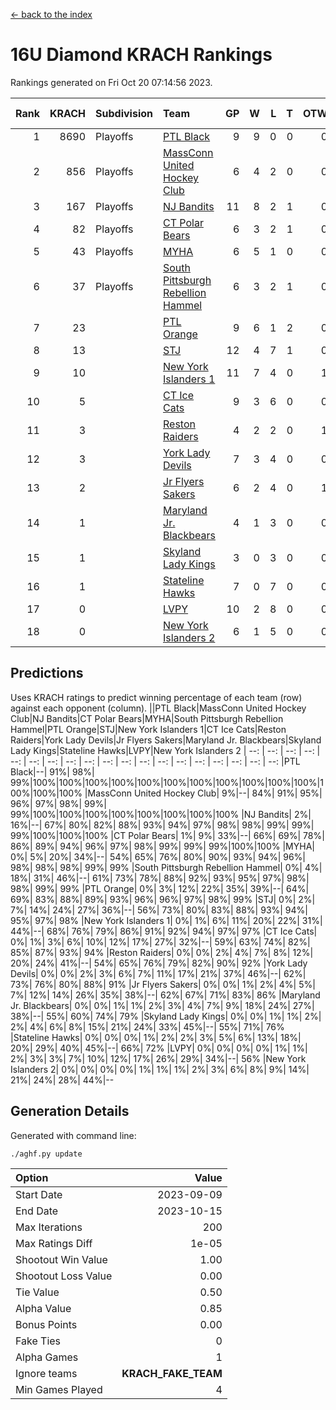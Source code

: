 [<- back to the index](readme.md)
# 16U Diamond KRACH Rankings
Rankings generated on Fri Oct 20 07:14:56 2023.

Rank|KRACH|Subdivision|Team|GP|W|L|T|OTW|OTL|SoS|Exp Wins|Win Diff
---:|---:|:---|:---|---:|---:|---:|---:|---:|---:|---:|---:|---:
1|8690|Playoffs|[PTL Black](https://gamesheetstats.com/seasons/3663/teams/140833/schedule)|9|9|0|0|0|0|178|9.8|-0.0
2|856|Playoffs|[MassConn United Hockey Club](https://gamesheetstats.com/seasons/3663/teams/140835/schedule)|6|4|2|0|0|0|2532|4.8|-0.0
3|167|Playoffs|[NJ Bandits](https://gamesheetstats.com/seasons/3663/teams/140836/schedule)|11|8|2|1|0|0|162|9.3|-0.0
4|82|Playoffs|[CT Polar Bears](https://gamesheetstats.com/seasons/3663/teams/140834/schedule)|6|3|2|1|0|0|72|4.4|0.0
5|43|Playoffs|[MYHA](https://gamesheetstats.com/seasons/3663/teams/140838/schedule)|6|5|1|0|0|0|26|5.9|0.0
6|37|Playoffs|[South Pittsburgh Rebellion Hammel](https://gamesheetstats.com/seasons/3663/teams/140839/schedule)|6|3|2|1|0|0|1261|4.4|0.0
7|23||[PTL Orange](https://gamesheetstats.com/seasons/3663/teams/140842/schedule)|9|6|1|2|0|0|9|7.9|0.0
8|13||[STJ](https://gamesheetstats.com/seasons/3663/teams/140841/schedule)|12|4|7|1|0|1|1357|5.4|0.0
9|10||[New York Islanders 1](https://gamesheetstats.com/seasons/3663/teams/140847/schedule)|11|7|4|0|1|0|22|7.9|0.0
10|5||[CT Ice Cats](https://gamesheetstats.com/seasons/3663/teams/140846/schedule)|9|3|6|0|0|0|1061|3.9|0.0
11|3||[Reston Raiders](https://gamesheetstats.com/seasons/3663/teams/140850/schedule)|4|2|2|0|1|0|6|2.9|0.0
12|3||[York Lady Devils](https://gamesheetstats.com/seasons/3663/teams/140845/schedule)|7|3|4|0|0|1|1098|3.9|0.0
13|2||[Jr Flyers Sakers](https://gamesheetstats.com/seasons/3663/teams/140843/schedule)|6|2|4|0|1|0|29|2.9|0.0
14|1||[Maryland Jr. Blackbears](https://gamesheetstats.com/seasons/3663/teams/140848/schedule)|4|1|3|0|0|1|1746|1.9|0.0
15|1||[Skyland Lady Kings](https://gamesheetstats.com/seasons/3663/teams/140849/schedule)|3|0|3|0|0|0|11|0.9|0.0
16|1||[Stateline Hawks](https://gamesheetstats.com/seasons/3663/teams/140840/schedule)|7|0|7|0|0|0|1139|0.9|0.0
17|0||[LVPY](https://gamesheetstats.com/seasons/3663/teams/140844/schedule)|10|2|8|0|0|0|18|2.9|0.0
18|0||[New York Islanders 2](https://gamesheetstats.com/seasons/3663/teams/140851/schedule)|6|1|5|0|0|0|7|1.9|0.0

## Predictions
Uses KRACH ratings to predict winning percentage of each team (row) against each opponent (column).
||PTL Black|MassConn United Hockey Club|NJ Bandits|CT Polar Bears|MYHA|South Pittsburgh Rebellion Hammel|PTL Orange|STJ|New York Islanders 1|CT Ice Cats|Reston Raiders|York Lady Devils|Jr Flyers Sakers|Maryland Jr. Blackbears|Skyland Lady Kings|Stateline Hawks|LVPY|New York Islanders 2
| --: | --: | --: | --: | --: | --: | --: | --: | --: | --: | --: | --: | --: | --: | --: | --: | --: | --: | --: 
|PTL Black|--| 91%| 98%| 99%|100%|100%|100%|100%|100%|100%|100%|100%|100%|100%|100%|100%|100%|100%
|MassConn United Hockey Club|  9%|--| 84%| 91%| 95%| 96%| 97%| 98%| 99%| 99%|100%|100%|100%|100%|100%|100%|100%|100%
|NJ Bandits|  2%| 16%|--| 67%| 80%| 82%| 88%| 93%| 94%| 97%| 98%| 98%| 99%| 99%| 99%|100%|100%|100%
|CT Polar Bears|  1%|  9%| 33%|--| 66%| 69%| 78%| 86%| 89%| 94%| 96%| 97%| 98%| 99%| 99%| 99%|100%|100%
|MYHA|  0%|  5%| 20%| 34%|--| 54%| 65%| 76%| 80%| 90%| 93%| 94%| 96%| 98%| 98%| 98%| 99%| 99%
|South Pittsburgh Rebellion Hammel|  0%|  4%| 18%| 31%| 46%|--| 61%| 73%| 78%| 88%| 92%| 93%| 95%| 97%| 98%| 98%| 99%| 99%
|PTL Orange|  0%|  3%| 12%| 22%| 35%| 39%|--| 64%| 69%| 83%| 88%| 89%| 93%| 96%| 96%| 97%| 98%| 99%
|STJ|  0%|  2%|  7%| 14%| 24%| 27%| 36%|--| 56%| 73%| 80%| 83%| 88%| 93%| 94%| 95%| 97%| 98%
|New York Islanders 1|  0%|  1%|  6%| 11%| 20%| 22%| 31%| 44%|--| 68%| 76%| 79%| 86%| 91%| 92%| 94%| 97%| 97%
|CT Ice Cats|  0%|  1%|  3%|  6%| 10%| 12%| 17%| 27%| 32%|--| 59%| 63%| 74%| 82%| 85%| 87%| 93%| 94%
|Reston Raiders|  0%|  0%|  2%|  4%|  7%|  8%| 12%| 20%| 24%| 41%|--| 54%| 65%| 76%| 79%| 82%| 90%| 92%
|York Lady Devils|  0%|  0%|  2%|  3%|  6%|  7%| 11%| 17%| 21%| 37%| 46%|--| 62%| 73%| 76%| 80%| 88%| 91%
|Jr Flyers Sakers|  0%|  0%|  1%|  2%|  4%|  5%|  7%| 12%| 14%| 26%| 35%| 38%|--| 62%| 67%| 71%| 83%| 86%
|Maryland Jr. Blackbears|  0%|  0%|  1%|  1%|  2%|  3%|  4%|  7%|  9%| 18%| 24%| 27%| 38%|--| 55%| 60%| 74%| 79%
|Skyland Lady Kings|  0%|  0%|  1%|  1%|  2%|  2%|  4%|  6%|  8%| 15%| 21%| 24%| 33%| 45%|--| 55%| 71%| 76%
|Stateline Hawks|  0%|  0%|  0%|  1%|  2%|  2%|  3%|  5%|  6%| 13%| 18%| 20%| 29%| 40%| 45%|--| 66%| 72%
|LVPY|  0%|  0%|  0%|  0%|  1%|  1%|  2%|  3%|  3%|  7%| 10%| 12%| 17%| 26%| 29%| 34%|--| 56%
|New York Islanders 2|  0%|  0%|  0%|  0%|  1%|  1%|  1%|  2%|  3%|  6%|  8%|  9%| 14%| 21%| 24%| 28%| 44%|--

## Generation Details

Generated with command line:
```
./aghf.py update
```

| Option | Value |
| :----- | ----: |
| Start Date | 2023-09-09 |
| End Date | 2023-10-15 |
| Max Iterations | 200 |
| Max Ratings Diff | 1e-05 |
| Shootout Win Value | 1.00 |
| Shootout Loss Value | 0.00 |
| Tie Value | 0.50 |
| Alpha Value | 0.85 |
| Bonus Points | 0.00 |
| Fake Ties | 0 |
| Alpha Games | 1 |
| Ignore teams | __KRACH_FAKE_TEAM__ |
| Min Games Played | 4 |

